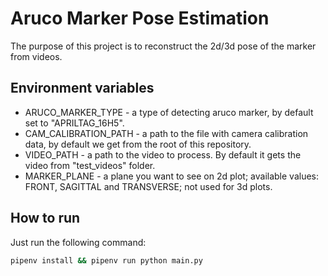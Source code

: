 # Aruco Marker Pose Estimation
The purpose of this project is to reconstruct the 2d/3d pose of the marker from videos.

## Environment variables

* ARUCO_MARKER_TYPE - a type of detecting aruco marker, by default set to "APRILTAG_16H5".
* CAM_CALIBRATION_PATH - a path to the file with camera calibration data, by default we get from the root of this repository.
* VIDEO_PATH - a path to the video to process. By default it gets the video from "test_videos" folder.
* MARKER_PLANE - a plane you want to see on 2d plot; available values: FRONT, SAGITTAL and TRANSVERSE; not used for 3d plots.

## How to run

Just run the following command:

```bash
pipenv install && pipenv run python main.py
```